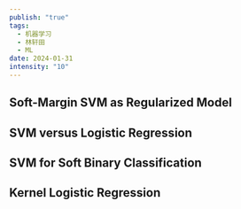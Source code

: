 ```yaml
---
publish: "true"
tags:
  - 机器学习
  - 林轩田
  - ML
date: 2024-01-31
intensity: "10"
---
```

## Soft-Margin SVM as Regularized Model

## SVM versus Logistic Regression

## SVM for Soft Binary Classification

## Kernel Logistic Regression